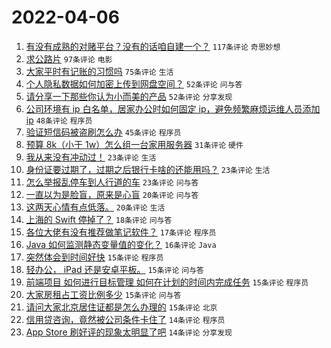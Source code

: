 # 2022-04-06

1. [有没有成熟的对赌平台？没有的话咱自建一个？](https://www.v2ex.com/t/845184) `117条评论` `奇思妙想`
1. [求公路片](https://www.v2ex.com/t/845133) `97条评论` `电影`
1. [大家平时有记账的习惯吗](https://www.v2ex.com/t/845138) `75条评论` `生活`
1. [个人隐私数据如何加密上传到网盘空间？](https://www.v2ex.com/t/845121) `52条评论` `问与答`
1. [请分享一下那些你认为小而美的产品](https://www.v2ex.com/t/845173) `52条评论` `分享发现`
1. [公司环境有 ip 白名单，居家办公时如何固定 ip，避免频繁麻烦运维人员添加 ip](https://www.v2ex.com/t/845145) `48条评论` `程序员`
1. [验证短信码被盗刷怎么办](https://www.v2ex.com/t/845136) `45条评论` `程序员`
1. [预算 8k（小于 1w）怎么组一台家用服务器](https://www.v2ex.com/t/845240) `31条评论` `硬件`
1. [我从来没有冲动过！](https://www.v2ex.com/t/845187) `23条评论` `生活`
1. [身份证要过期了，过期之后银行卡啥的还能用吗？](https://www.v2ex.com/t/845166) `23条评论` `生活`
1. [怎么举报乱停车到人行道的车](https://www.v2ex.com/t/845122) `23条评论` `问与答`
1. [一直以为是脸盲，原来是心盲](https://www.v2ex.com/t/845171) `20条评论` `问与答`
1. [这两天心情有点低落。](https://www.v2ex.com/t/845159) `20条评论` `生活`
1. [上海的 Swift 停掉了？](https://www.v2ex.com/t/845155) `18条评论` `问与答`
1. [各位大佬有没有推荐做笔记软件？](https://www.v2ex.com/t/845245) `17条评论` `程序员`
1. [Java 如何监测静态变量值的变化？](https://www.v2ex.com/t/845239) `16条评论` `Java`
1. [突然体会到时间好快](https://www.v2ex.com/t/845268) `15条评论` `程序员`
1. [轻办公， iPad 还是安卓平板。](https://www.v2ex.com/t/845195) `15条评论` `问与答`
1. [前端项目 如何进行目标管理 如何在计划的时间内完成任务](https://www.v2ex.com/t/845163) `15条评论` `程序员`
1. [大家房租占工资比例多少](https://www.v2ex.com/t/845182) `15条评论` `问与答`
1. [请问大家北京居住证都是怎么办理的](https://www.v2ex.com/t/845152) `15条评论` `北京`
1. [信用贷咨询，竟然被公司条件卡住了](https://www.v2ex.com/t/845208) `14条评论` `程序员`
1. [App Store 刷好评的现象太明显了吧](https://www.v2ex.com/t/845204) `14条评论` `分享发现`
